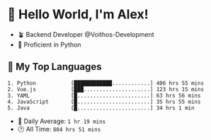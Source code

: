 # 👋 Hello World, I'm Alex!

- 🪴 Backend Developer @Voithos-Development
- 🐍 Proficient in Python

## 💚 My Top Languages
```
1. Python           [████████████............] 406 hrs 55 mins
2. Vue.js           [███.....................] 123 hrs 15 mins
3. YAML             [█.......................] 63 hrs 56 mins
4. JavaScript       [█.......................] 35 hrs 55 mins
5. Java             [█.......................] 34 hrs 1 min
```
- 💪 Daily Average: `1 hr 19 mins`
- 🕑 All Time: `804 hrs 51 mins`